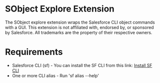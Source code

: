 # SObject Explore Extension

The SObject explore extension wraps the Salesforce CLI object commands with a GUI. This extension is not affiliated with, endorsed by, or sponsored by Salesforce. All trademarks are the property of their respective owners.



# Requirements
- Salesforce CLI (sf) - You can install the SF CLI from this link: [Install SF CLI](https://developer.salesforce.com/docs/atlas.en-us.sfdx_setup.meta/sfdx_setup/sfdx_setup_install_cli.htm)
- One or more CLI alias - Run 'sf alias --help'